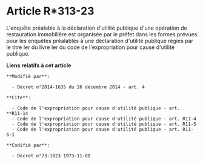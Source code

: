 # Article R*313-23

L'enquête préalable à la déclaration d'utilité publique d'une opération de restauration immobilière est organisée par le
préfet dans les formes prévues pour les enquêtes préalables à une déclaration d'utilité publique régies par le titre Ier du
livre Ier du code de l'expropriation pour cause d'utilité publique.

**Liens relatifs à cet article**

	**Modifié par**:

	  - Décret n°2014-1635 du 26 décembre 2014 - art. 4

	**Cite**:

	  - Code de l'expropriation pour cause d'utilité publique - art. **R11-14
	  - Code de l'expropriation pour cause d'utilité publique - art. R11-4
	  - Code de l'expropriation pour cause d'utilité publique - art. R11-5
	  - Code de l'expropriation pour cause d'utilité publique - art. R11-6-1

	**Codifié par**:

	  - Décret n°73-1023 1973-11-08
